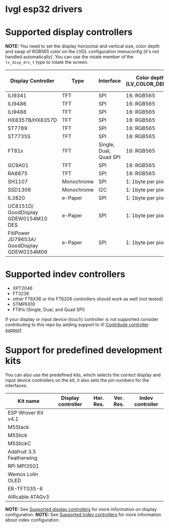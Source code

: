 # lvgl esp32 drivers

# Supported display controllers

**NOTE:** You need to set the display horizontal and vertical size, color depth and
swap of RGB565 color on the LVGL configuration menuconfig (it's not handled automatically).
You can use the rotate member of the `lv_disp_drv_t` type to rotate the screen.

| Display Controller                          | Type       | Interface              | Color depth (LV_COLOR_DEPTH) | Swap the 2 bytes of RGB565 color (LV_COLOR_16_SWAP) |
|---------------------------------------------|------------|------------------------|------------------------------|-----------------------------------------------------|
| ILI9341                                     | TFT        | SPI                    | 16: RGB565                   | Yes                                                 |
| ILI9486                                     | TFT        | SPI                    | 16: RGB565                   | Yes                                                 |
| ILI9488                                     | TFT        | SPI                    | 16: RGB565                   | No                                                  |
| HX8357B/HX8357D                             | TFT        | SPI                    | 16: RGB565                   | Yes                                                 |
| ST7789                                      | TFT        | SPI                    | 16: RGB565                   | Yes                                                 |
| ST7735S                                     | TFT        | SPI                    | 16: RGB565                   | Yes                                                 |
| FT81x                                       | TFT        | Single, Dual, Quad SPI | 16: RGB565                   | No                                                  |
| GC9A01                                      | TFT        | SPI                    | 16: RGB565                   | Yes                                                 |
| RA8875                                      | TFT        | SPI                    | 16: RGB565                   | Yes                                                 |
| SH1107                                      | Monochrome | SPI                    | 1: 1byte per pixel           | No                                                  |
| SSD1306                                     | Monochrome | I2C                    | 1: 1byte per pixel           | No                                                  |
| IL3820                                      | e-Paper    | SPI                    | 1: 1byte per pixel           | No                                                  |
| UC8151D/ GoodDisplay GDEW0154M10 DES        | e-Paper    | SPI                    | 1: 1byte per pixel           | No                                                  |
| FitiPower JD79653A/ GoodDisplay GDEW0154M09 | e-Paper    | SPI                    | 1: 1byte per pixel           | No                                                  |

# Supported indev controllers

- XPT2046
- FT3236
- other FT6X36 or the FT6206 controllers should work as well (not tested)
- STMPE610
- FT81x (Single, Dual, and Quad SPI)

If your display or input device (touch) controller is not supported consider contributing to this repo by
adding support to it! [Contribute controller support](CONTRIBUTE_CONTROLLER_SUPPORT.md)

# Support for predefined development kits

You can also use the predefined kits, which selects the correct display and input device controllers on the kit,
it also sets the pin numbers for the interfaces.

| Kit name                  | Display controller    | Hor. Res. | Ver. Res. | Indev controller  |
|---------------------------|-----------------------|-----------|-----------|-------------------|
| ESP Wrover Kit v4.1       |
| M5Stack                   |
| M5Stick                   |
| M5StickC                  |
| Adafruit 3.5 Featherwing  |
| RPi MPI3501               |
| Wemos Lolin OLED          |
| ER-TFT035-6               |
| AIRcable ATAGv3           |

**NOTE:** See [Supported display controllers](#Supported-display-controllers) for more information on display configuration.
**NOTE:** See [Supported indev controllers](#Supported-indev-controllers) for more information about indev configuration.
